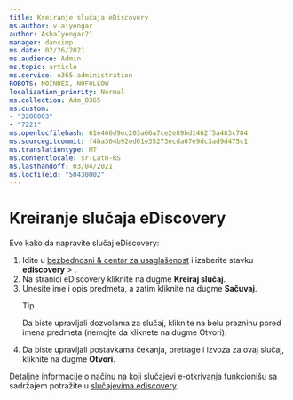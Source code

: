 ```yaml
---
title: Kreiranje slučaja eDiscovery
ms.author: v-aiyengar
author: AshaIyengar21
manager: dansimp
ms.date: 02/26/2021
ms.audience: Admin
ms.topic: article
ms.service: o365-administration
ROBOTS: NOINDEX, NOFOLLOW
localization_priority: Normal
ms.collection: Adm_O365
ms.custom:
- "3200003"
- "7221"
ms.openlocfilehash: 61e466d9ec203a66a7ce2e89bd1462f5a483c784
ms.sourcegitcommit: f4ba304b92ed01e35273ecda67e9dc3ad9d475c1
ms.translationtype: MT
ms.contentlocale: sr-Latn-RS
ms.lasthandoff: 03/04/2021
ms.locfileid: "50430002"
---
```

# <a name="create-an-ediscovery-case"></a>Kreiranje slučaja eDiscovery

Evo kako da napravite slučaj eDiscovery:

1. Idite u [bezbednosni & centar za usaglašenost](https://go.microsoft.com/fwlink/p/?linkid=2077143) i izaberite stavku **ediscovery**  >  .
1. Na stranici eDiscovery kliknite na dugme **Kreiraj slučaj**.
1. Unesite ime i opis predmeta, a zatim kliknite na dugme **Sačuvaj**.
    > [!TIP]
    >Da biste upravljali dozvolama za slučaj, kliknite na belu prazninu pored imena predmeta (nemojte da kliknete na dugme Otvori).
1. Da biste upravljali postavkama čekanja, pretrage i izvoza za ovaj slučaj, kliknite na dugme **Otvori**.

Detaljne informacije o načinu na koji slučajevi e-otkrivanja funkcionišu sa sadržajem potražite u [slučajevima ediscovery](https://go.microsoft.com/fwlink/?linkid=2101589).
